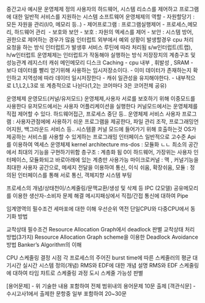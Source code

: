 중간고사 예시문
운영체제 정의
	사용자의 하드웨어, 시스템 리소스를 제어하고 프로그램에 대한 일반적 서비스를 지원하는 시스템 소프트웨어
운영체제의 역할
	- 자원할당기 : 모든 자원을 관리(I/0, 메모리 등..)
	- 제어프로그램 : 프로그램실행제어
	- 프로세스,메모리, 하드웨어 관리 
	- 보호와 보안
	    - 보호 : 자원의 엑세스를 제어
	    - 보안 : 시스템 방어, 권한으로 제어하는 경우가 많음
인터럽트
	외부에서 예외 상황이 발생할경우 cpu 처리 요청을 하는 방식
	인터럽트가 발생후 서비스 루틴에 따라 처리됨
	s/w인터럽트(트랩), h/w인터럽트
	운영체제는 인터럽트가 작동해야 실행하는 방식
저장장치의 계층구조 및 성능관계
	레지스터 캐쉬 메인메모리 디스크
Caching
	- cpu 내부 , 휘발성 , SRAM
	- 보다 데이터를 빨리 얻기위해 사용하는 임시저장소이다.
	- 이미 데이터가 존재하는지 확인하고 지역성에 따라 데이터 일시저장한다
	- 캐쉬 일관성을 유지해야한다.
	- 내부적으로 L1,L2,L3로 또 계층적으로 나뉜다(1,2는 코어마다 3은 코어전체 공유)

운영체제 운영모드(커널/유저모드)
	운영체제,사용자 서로를 보호하기 위해 이중모드를 사용한다
	유저모드에서는 사용자 어플리케이션을 실행한다
	커널모드에서는 운영체제를 직접 제어할 수 있다.  하드웨어접근, 프로세스 중단 등..
운영체제 서비스 
	사용자 프로그램 : 사용자관점에에 사용하기 쉬운 프로그램을 제공한다, 파일 관리 조작, 프로그래밍언어지원, 백그라운드 서비스 등..
시스템콜
	커널 모드에 들어가기 위해 호출하는것
	OS가 제공하는 서비스를 사용할 수 있게하는 프로그래밍 인터페이스
	일반적으로 고수준 Api를 이용하여 엑세스
운영체제 kernel architecture 
	ms-dos : 모듈화 ㄴㄴ 최소의 공간에서 최대의 기능을 구현하기위함
	층구조 : 계층화 됨 0이 하드웨어, 가장위는 사용자 인터페이스, 모듈화되고 바로아래에 있는 계층만 사용가능
	마이크로커널 : 맥 , 커널기능을 최대한 사용자 공간으로, 메세지 전달을 이용하여 통신, 이식 쉬움, 확장쉬움,
	모듈 : 정의된 인터페이스를 통해 서로 통신, 객체지향
시스템 부팅

프로세스의 개념/상태천이/스케줄링/문맥교환/생성 및 삭제 등 
IPC (2모델)
공유메모리를 이용한 생산자-소비자 문제 해결
메시지패싱에서 직접/간접 통신에 대하여
Pipe

임계영역의 필수조건
세마포에 대한 이해
우선순위 역전
단일CPU와 다중CPU에서 동기화 방법

교착상태 필수조건
Resource Allocation Graph에서 deadlock 판별
교착상태 처리 방법(3가지)
Resource Allocation Graph scheme을 이용한 Deadlock Avoidance 방법 Banker’s Algorithm의 이해

CPU 스케줄링 결정 시점
각 프로세스의 주어진 burst time에 따른 스케줄러의 평균 대기시간
실시간 시스템 정의(개념)
RMS와 EDF에 대한 개념 설명
RMS와 EDF 스케줄링에 대하여 타임 챠트로 스케줄링 과정 도시 스케줄 가능성 판별


[용어문제] - 위 기술한 내용 포함하여 전체 범위내의 용어문제 10문 출제 [객관식문] - 수시고사1에서 출제한 문항중 일부 포함하여 20~30문
